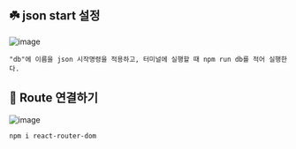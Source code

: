 ## ☘️ json start 설정
![image](https://github.com/hyejin192/react_basic/assets/129017064/84b9d1b6-7149-490f-a295-7952015ccd6f)

    "db"에 이름을 json 시작명령을 적용하고, 터미널에 실행할 때 npm run db를 적어 실행한다.

## 💫 Route 연결하기
![image](https://github.com/hyejin192/react_basic/assets/129017064/a17468e5-20c3-45d0-9713-3da9df26f083)

    npm i react-router-dom
